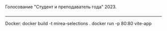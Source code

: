 ###

Голосование "Студент и преподаватель года" 2023.

###

---

Docker:
docker build -t mirea-selections .
docker run -p 80:80 vite-app
